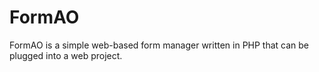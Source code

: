 # FormAO
FormAO is a simple web-based form manager written in PHP that can be plugged into a web project.
